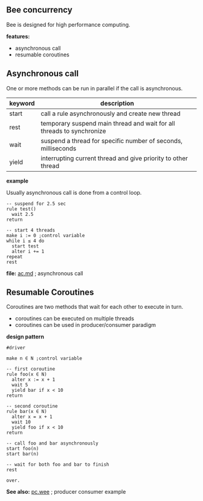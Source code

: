 ## Bee concurrency

Bee is designed for high performance computing.

**features:**

* asynchronous call
* resumable coroutines 

## Asynchronous call

One or more methods can be run in parallel if the call is asynchronous.

keyword | description
--------|----------------------------------------------------------------------
start   | call a rule asynchronously and create new thread
rest    | temporary suspend main thread and wait for all threads to synchronize
wait    | suspend a thread for specific number of seconds, milliseconds
yield   | interrupting current thread and give priority to other thread

**example**

Usually asynchronous call is done from a control loop.

```
-- suspend for 2.5 sec
rule test()
  wait 2.5
return

-- start 4 threads
make i := 0 ;control variable
while i ≤ 4 do
  start test    
  alter i += 1
repeat
rest
```

**file:** [ac.md](demo/ac.md)  ; asynchronous call

## Resumable Coroutines 

Coroutines are two methods that wait for each other to execute in turn.

* coroutines can be executed on multiple threads
* coroutines can be used in producer/consumer paradigm

**design pattern**

```
#driver

make n ∈ N ;control variable

-- first coroutine
rule foo(x ∈ N)
  alter x := x + 1
  wait 5  
  yield bar if x < 10
return

-- second coroutine
rule bar(x ∈ N)
  alter x = x + 1
  wait 10
  yield foo if x < 10
return

-- call foo and bar asynchronously
start foo(n)
start bar(n)

-- wait for both foo and bar to finish
rest

over.
``` 

**See also:** [pc.wee](../demo/pc.wee)  ; producer consumer example
